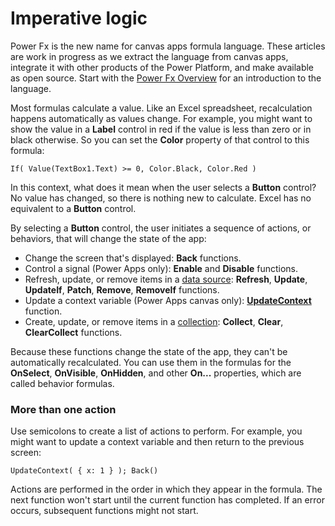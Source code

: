 # Imperative logic

Power Fx is the new name for canvas apps formula language.  These articles are work in progress as we extract the language from canvas apps, integrate it with other products of the Power Platform, and make available as open source.  Start with the [Power Fx Overview](overview.md) for an introduction to the language.   

Most formulas calculate a value.  Like an Excel spreadsheet, recalculation happens automatically as values change.  For example, you might want to show the value in a **Label** control in red if the value is less than zero or in black otherwise. So you can set the **Color** property of that control to this formula:

```powerapps-dot
If( Value(TextBox1.Text) >= 0, Color.Black, Color.Red )
```

In this context, what does it mean when the user selects a **Button** control?  No value has changed, so there is nothing new to calculate. Excel has no equivalent to a **Button** control.  

By selecting a **Button** control, the user initiates a sequence of actions, or behaviors, that will change the state of the app:

* Change the screen that's displayed: **Back** functions.
* Control a signal (Power Apps only): **Enable** and **Disable** functions.
* Refresh, update, or remove items in a [data source](working-with-data-sources.md): **Refresh**, **Update**, **UpdateIf**, **Patch**, **Remove**, **RemoveIf** functions.
* Update a context variable (Power Apps canvas only):  **[UpdateContext](functions/function-updatecontext.md)** function.
* Create, update, or remove items in a [collection](variables.md#use-a-collection):  **Collect**, **Clear**, **ClearCollect** functions.

Because these functions change the state of the app, they can't be automatically recalculated. You can use them in the formulas for the **OnSelect**, **OnVisible**, **OnHidden**, and other **On...** properties, which are called behavior formulas.

### More than one action
Use semicolons to create a list of actions to perform. For example, you might want to update a context variable and then return to the previous screen:

```powerapps-dot
UpdateContext( { x: 1 } ); Back()
```

Actions are performed in the order in which they appear in the formula.  The next function won't start until the current function has completed. If an error occurs, subsequent functions might not start.

